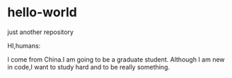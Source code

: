 # hello-world
just another repository


HI,humans:

  I come from China.I am going to be a graduate student.
  Although I am new in code,I want to study hard and to be really something.
